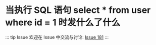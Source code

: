 # 当执行 SQL 语句 select * from user where id = 1 时发什么了什么



::: tip Issue 
 欢迎在 Issue 中交流与讨论: [Issue 181](https://github.com/shfshanyue/Daily-Question/issues/181) 
:::



